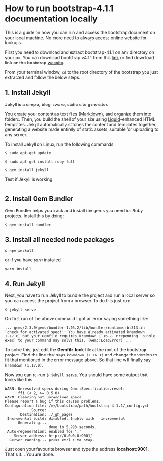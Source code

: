 # How to run bootstrap-4.1.1 documentation locally
This is a guide on how you can run and access the bootstrap document on your local machine. No more need to always access online website for lookups.
 
First you need to download and extract bootstrap-4.1.1 on any directory on your pc. You can download bootstrap v4.1.1 from this [link](https://github.com/twbs/bootstrap/archive/v4.1.1.zip) or find download link on the bootstrap [website](https://http://getbootstrap.com/). 

From your terminal window, ``cd`` to the root directory of the bootstrap you just extracted and follow the below steps.

## 1. Install Jekyll
Jekyll is a simple, blog-aware, static site generator.

You create your content as text files ([Markdown](https://daringfireball.net/projects/markdown/)), and organize them into folders. Then, you build the shell of your site using [Liquid](https://shopify.github.io/liquid/)-enhanced HTML templates. Jekyll automatically stitches the content and templates together, generating a website made entirely of static assets, suitable for uploading to any server.

To install Jekyll on Linux, run the following commands
```
$ sudo apt-get update
```
```
$ sudo apt-get install ruby-full
```
```
$ gem install jekyll
```

Test if Jekyll is working
```jekyll -v
```
## 2. Install Gem Bundler
Gem Bundler helps you track and install the gems you need for Ruby projects.
Install this by doing:

```
$ gem install bundler
```
## 3. Install all needed node packages
```
$ npm install
```
or if you have *yarn* installed
```
yarn install
```
## 4. Run Jekyll
Next, you have to run Jekyll to bundle the project and run a local server so you can access the project from a browser. To do this just run:
```
$ jekyll serve
```
On first run of the above command I got an error saying something like: 
```
... gems/2.3.0/gems/bundler-1.16.2/lib/bundler/runtime.rb:313:in `check_for_activated_spec!': You have already activated kramdown 1.17.0, but your Gemfile requires kramdown 1.16.2. Prepending `bundle exec` to your command may solve this. (Gem::LoadError) ...
```
To solve this, just edit the **Gemfile.lock** file at the root of the bootstrap project. Find the line that says ``kramdown (1.16.1)`` and change the version to fit that mentioned in the error message above. So that line will finally say ``kramdown (1.17.0)``.

Now you can re-run ``$ jekyll serve``.
You should have some output that looks like this
```
WARN: Unresolved specs during Gem::Specification.reset:
      ffi (< 2, >= 0.5.0)
WARN: Clearing out unresolved specs.
Please report a bug if this causes problems.
Configuration file: /my/bootstrap/path/bootstrap-4.1.1/_config.yml
            Source: .
       Destination: ./_gh_pages
 Incremental build: disabled. Enable with --incremental
      Generating... 
                    done in 5.793 seconds.
 Auto-regeneration: enabled for '.'
    Server address: http://0.0.0.0:9001/
  Server running... press ctrl-c to stop.
  ```
Just open your favourite browser and type the address **localhost:9001**.
That's it... You are done.
